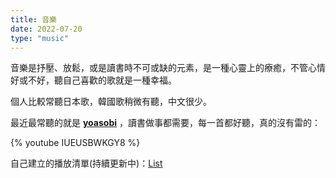 ```yaml
---
title: 音樂
date: 2022-07-20
type: "music"
---
```


音樂是抒壓、放鬆，或是讀書時不可或缺的元素，是一種心靈上的療癒，不管心情好或不好，聽自己喜歡的歌就是一種幸福。

個人比較常聽日本歌，韓國歌稍微有聽，中文很少。

最近最常聽的就是 [<strong>yoasobi</strong>](https://www.youtube.com/channel/UCvpredjG93ifbCP1Y77JyFA) ，讀書做事都需要，每一首都好聽，真的沒有雷的：

{% youtube IUEUSBWKGY8 %}

自己建立的播放清單(持續更新中)：[List](https://www.youtube.com/playlist?list=PLCR9sAA5BZ5S-PoztKszMbR5jVgLs0IUN)

